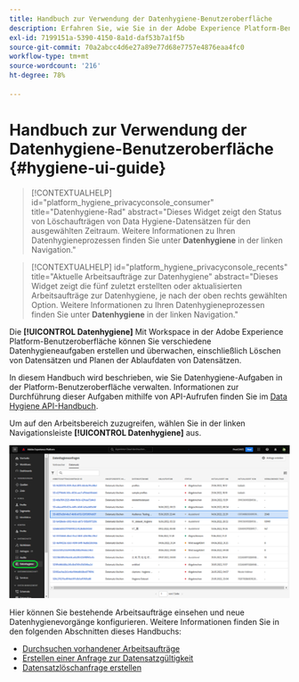```yaml
---
title: Handbuch zur Verwendung der Datenhygiene-Benutzeroberfläche
description: Erfahren Sie, wie Sie in der Adobe Experience Platform-Benutzeroberfläche Datenhygiene-Aufgaben verwalten können.
exl-id: 7199151a-5390-4150-8a1d-daf53b7a1f5b
source-git-commit: 70a2abcc4d6e27a89e77d68e7757e4876eaa4fc0
workflow-type: tm+mt
source-wordcount: '216'
ht-degree: 78%

---
```


# Handbuch zur Verwendung der Datenhygiene-Benutzeroberfläche {#hygiene-ui-guide}

>[!CONTEXTUALHELP]
>id="platform_hygiene_privacyconsole_consumer"
>title="Datenhygiene-Rad"
>abstract="Dieses Widget zeigt den Status von Löschaufträgen von Data Hygiene-Datensätzen für den ausgewählten Zeitraum. Weitere Informationen zu Ihren Datenhygieneprozessen finden Sie unter **Datenhygiene** in der linken Navigation."

>[!CONTEXTUALHELP]
>id="platform_hygiene_privacyconsole_recents"
>title="Aktuelle Arbeitsaufträge zur Datenhygiene"
>abstract="Dieses Widget zeigt die fünf zuletzt erstellten oder aktualisierten Arbeitsaufträge zur Datenhygiene, je nach der oben rechts gewählten Option. Weitere Informationen zu Ihren Datenhygieneprozessen finden Sie unter **Datenhygiene** in der linken Navigation."

Die **[!UICONTROL Datenhygiene]** Mit Workspace in der Adobe Experience Platform-Benutzeroberfläche können Sie verschiedene Datenhygieneaufgaben erstellen und überwachen, einschließlich Löschen von Datensätzen und Planen der Ablaufdaten von Datensätzen.

In diesem Handbuch wird beschrieben, wie Sie Datenhygiene-Aufgaben in der Platform-Benutzeroberfläche verwalten. Informationen zur Durchführung dieser Aufgaben mithilfe von API-Aufrufen finden Sie im [Data Hygiene API-Handbuch](../api/overview.md).

Um auf den Arbeitsbereich zuzugreifen, wählen Sie in der linken Navigationsleiste **[!UICONTROL Datenhygiene]** aus.

![Bild, das den Arbeitsbereich [!UICONTROL Datenhygiene] in der Platform-Benutzeroberfläche zeigt](../images/ui/overview/home.png)

Hier können Sie bestehende Arbeitsaufträge einsehen und neue Datenhygienevorgänge konfigurieren. Weitere Informationen finden Sie in den folgenden Abschnitten dieses Handbuchs:

* [Durchsuchen vorhandener Arbeitsaufträge](./browse.md)
* [Erstellen einer Anfrage zur Datensatzgültigkeit](./dataset-expiration.md)
* [Datensatzlöschanfrage erstellen](./record-delete.md)
